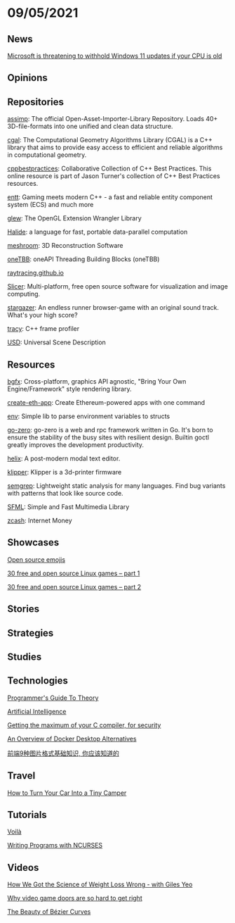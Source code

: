 # 09/05/2021

## News
[Microsoft is threatening to withhold Windows 11 updates if your CPU is old](https://www.theverge.com/2021/8/28/22646035/microsoft-windows-11-iso-workaround-no-update-guarantee)

## Opinions

## Repositories
[assimp](https://github.com/assimp/assimp): The official Open-Asset-Importer-Library Repository. Loads 40+ 3D-file-formats into one unified and clean data structure.

[cgal](https://github.com/CGAL/cgal): The Computational Geometry Algorithms Library (CGAL) is a C++ library that aims to provide easy access to efficient and reliable algorithms in computational geometry.

[cppbestpractices](https://github.com/cpp-best-practices/cppbestpractices): Collaborative Collection of C++ Best Practices. This online resource is part of Jason Turner's collection of C++ Best Practices resources. 

[entt](https://github.com/skypjack/entt): Gaming meets modern C++ - a fast and reliable entity component system (ECS) and much more

[glew](https://github.com/nigels-com/glew): The OpenGL Extension Wrangler Library

[Halide](https://github.com/halide/Halide): a language for fast, portable data-parallel computation

[meshroom](https://github.com/alicevision/meshroom): 3D Reconstruction Software

[oneTBB](https://github.com/oneapi-src/oneTBB): oneAPI Threading Building Blocks (oneTBB)

[raytracing.github.io](https://github.com/RayTracing/raytracing.github.io)

[Slicer](https://github.com/Slicer/Slicer): Multi-platform, free open source software for visualization and image computing.

[stargazer](https://github.com/aeneasr/stargazer): An endless runner browser-game with an original sound track. What's your high score?

[tracy](https://github.com/wolfpld/tracy): C++ frame profiler

[USD](https://github.com/PixarAnimationStudios/USD): Universal Scene Description

## Resources
[bgfx](https://github.com/bkaradzic/bgfx): Cross-platform, graphics API agnostic, "Bring Your Own Engine/Framework" style rendering library.

[create-eth-app](https://github.com/paulrberg/create-eth-app): Create Ethereum-powered apps with one command

[env](https://github.com/caarlos0/env): Simple lib to parse environment variables to structs

[go-zero](https://github.com/tal-tech/go-zero): go-zero is a web and rpc framework written in Go. It's born to ensure the stability of the busy sites with resilient design. Builtin goctl greatly improves the development productivity.

[helix](https://github.com/helix-editor/helix): A post-modern modal text editor.

[klipper](https://github.com/KevinOConnor/klipper): Klipper is a 3d-printer firmware

[semgrep](https://github.com/returntocorp/semgrep): Lightweight static analysis for many languages. Find bug variants with patterns that look like source code.

[SFML](https://github.com/SFML/SFML): Simple and Fast Multimedia Library

[zcash](https://github.com/zcash/zcash): Internet Money

## Showcases
[Open source emojis](https://openmoji.org/)

[30 free and open source Linux games – part 1](https://github.blog/2021-08-25-30-free-and-open-source-linux-games-part-1/)

[30 free and open source Linux games – part 2](https://github.blog/2021-08-26-30-free-and-open-source-linux-games-part-2/)

## Stories

## Strategies


## Studies

## Technologies
[Programmer's Guide To Theory](https://www.i-programmer.info/programming/theory/)

[Artificial Intelligence](https://www.i-programmer.info/programming/artificial-intelligence/)

[Getting the maximum of your C compiler, for security](https://airbus-seclab.github.io/c-compiler-security/)

[An Overview of Docker Desktop Alternatives](https://matt-rickard.com/docker-desktop-alternatives/)

[前端9种图片格式基础知识, 你应该知道的](https://juejin.cn/post/7000154907156152327)

## Travel
[How to Turn Your Car Into a Tiny Camper](https://gizmodo.com/how-to-turn-your-car-into-a-tiny-camper-1847112179)

## Tutorials
[Voilà](https://voila.readthedocs.io/en/stable/)

[Writing Programs with NCURSES](https://invisible-island.net/ncurses/ncurses-intro.html)

## Videos
[How We Got the Science of Weight Loss Wrong - with Giles Yeo](https://www.youtube.com/watch?v=GQJ0Z0DRumg)

[Why video game doors are so hard to get right](https://www.youtube.com/watch?v=AYEWsLdLmcc)

[The Beauty of Bézier Curves](https://www.youtube.com/watch?v=aVwxzDHniEw)
